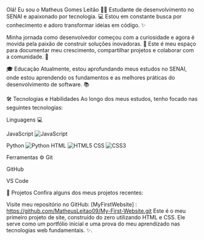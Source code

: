 ## 
Olá! Eu sou o Matheus Gomes Leitão 👋🌟
Estudante de desenvolvimento no SENAI e apaixonado por tecnologia. 💻 Estou em constante busca por conhecimento e adoro transformar ideias em código. ✨

Minha jornada como desenvolvedor começou com a curiosidade e agora é movida pela paixão de construir soluções inovadoras. 🚀 Este é meu espaço para documentar meu crescimento, compartilhar projetos e colaborar com a comunidade. 🤝

🎓 Educação
Atualmente, estou aprofundando meus estudos no SENAI, onde estou aprendendo os fundamentos e as melhores práticas do desenvolvimento de software. 📚

🛠️ Tecnologias e Habilidades
Ao longo dos meus estudos, tenho focado nas seguintes tecnologias:

Linguagens 💻

JavaScript
![JavaScript](https://img.shields.io/badge/JavaScript-F7DF1E?style=for-the-badge&logo=javascript&logoColor=black)

Python
![Python](https://img.shields.io/badge/Python-3776AB?style=for-the-badge&logo=python&logoColor=white)
HTML
![HTML5](https://img.shields.io/badge/HTML5-E34F26?style=for-the-badge&logo=html5&logoColor=white)
CSS
![CSS3](https://img.shields.io/badge/CSS3-1572B6?style=for-the-badge&logo=css3&logoColor=white)

Ferramentas ⚙️
Git

GitHub

VS Code



🚀 Projetos
Confira alguns dos meus projetos recentes:

Visite meu repositório no GitHub: [MyFirstWebsite] : https://github.com/MatheusLeitao09/My-First-Website.git Este é o meu primeiro projeto de site, construído do zero utilizando HTML e CSS. Ele serve como um portfólio inicial e uma prova do meu aprendizado nas tecnologias web fundamentais. ✨.









